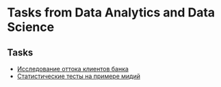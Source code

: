 # Tasks from Data Analytics and Data Science


## Tasks

* [Исследование оттока клиентов банка](https://github.com/vanpakpro/Sample_Data/tree/main/bank_churn)
* [Статистические тесты на примере мидий](https://github.com/vanpakpro/Sample_Data/tree/main/mussels)

